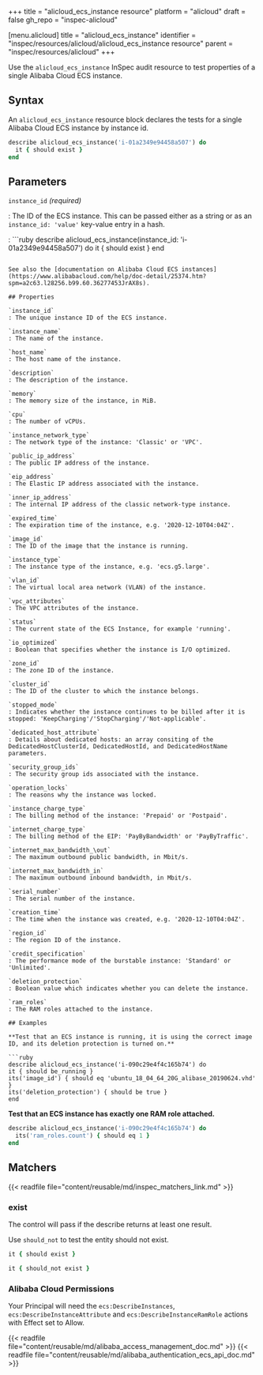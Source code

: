 +++
title = "alicloud_ecs_instance resource"
platform = "alicloud"
draft = false
gh_repo = "inspec-alicloud"

[menu.alicloud]
title = "alicloud_ecs_instance"
identifier = "inspec/resources/alicloud/alicloud_ecs_instance resource"
parent = "inspec/resources/alicloud"
+++

Use the `alicloud_ecs_instance` InSpec audit resource to test properties of a single Alibaba Cloud ECS instance.

## Syntax

An `alicloud_ecs_instance` resource block declares the tests for a single Alibaba Cloud ECS instance by instance id.

```ruby
describe alicloud_ecs_instance('i-01a2349e94458a507') do
  it { should exist }
end
```

## Parameters

`instance_id` _(required)_

: The ID of the ECS instance. This can be passed either as a string or as an `instance_id: 'value'` key-value entry in a hash.

: ```ruby
  describe alicloud_ecs_instance(instance_id: 'i-01a2349e94458a507') do
    it { should exist }
  end
  ```

See also the [documentation on Alibaba Cloud ECS instances](https://www.alibabacloud.com/help/doc-detail/25374.htm?spm=a2c63.l28256.b99.60.36277453JrAX8s).

## Properties

`instance_id`
: The unique instance ID of the ECS instance.

`instance_name`
: The name of the instance.

`host_name`
: The host name of the instance.

`description`
: The description of the instance.

`memory`
: The memory size of the instance, in MiB.

`cpu`
: The number of vCPUs.

`instance_network_type`
: The network type of the instance: 'Classic' or 'VPC'.

`public_ip_address`
: The public IP address of the instance.

`eip_address`
: The Elastic IP address associated with the instance.

`inner_ip_address`
: The internal IP address of the classic network-type instance.

`expired_time`
: The expiration time of the instance, e.g. '2020-12-10T04:04Z'.

`image_id`
: The ID of the image that the instance is running.

`instance_type`
: The instance type of the instance, e.g. 'ecs.g5.large'.

`vlan_id`
: The virtual local area network (VLAN) of the instance.

`vpc_attributes`
: The VPC attributes of the instance.

`status`
: The current state of the ECS Instance, for example 'running'.

`io_optimized`
: Boolean that specifies whether the instance is I/O optimized.

`zone_id`
: The zone ID of the instance.

`cluster_id`
: The ID of the cluster to which the instance belongs.

`stopped_mode`
: Indicates whether the instance continues to be billed after it is stopped: 'KeepCharging'/'StopCharging'/'Not-applicable'.

`dedicated_host_attribute`
: Details about dedicated hosts: an array consiting of the DedicatedHostClusterId, DedicatedHostId, and DedicatedHostName parameters.

`security_group_ids`
: The security group ids associated with the instance.

`operation_locks`
: The reasons why the instance was locked.

`instance_charge_type`
: The billing method of the instance: 'Prepaid' or 'Postpaid'.

`internet_charge_type`
: The billing method of the EIP: 'PayByBandwidth' or 'PayByTraffic'.

`internet_max_bandwidth_\out`
: The maximum outbound public bandwidth, in Mbit/s.

`internet_max_bandwidth_in`
: The maximum outbound inbound bandwidth, in Mbit/s.

`serial_number`
: The serial number of the instance.

`creation_time`
: The time when the instance was created, e.g. '2020-12-10T04:04Z'.

`region_id`
: The region ID of the instance.

`credit_specification`
: The performance mode of the burstable instance: 'Standard' or 'Unlimited'.

`deletion_protection`
: Boolean value which indicates whether you can delete the instance.

`ram_roles`
: The RAM roles attached to the instance.

## Examples

**Test that an ECS instance is running, it is using the correct image ID, and its deletion protection is turned on.**

```ruby
describe alicloud_ecs_instance('i-090c29e4f4c165b74') do
  it { should be_running }
  its('image_id') { should eq 'ubuntu_18_04_64_20G_alibase_20190624.vhd' }
  its('deletion_protection') { should be true }
end
```

**Test that an ECS instance has exactly one RAM role attached.**

```ruby
describe alicloud_ecs_instance('i-090c29e4f4c165b74') do
  its('ram_roles.count') { should eq 1 }
end
```

## Matchers

{{< readfile file="content/reusable/md/inspec_matchers_link.md" >}}

### exist

The control will pass if the describe returns at least one result.

Use `should_not` to test the entity should not exist.

```ruby
it { should exist }
```

```ruby
it { should_not exist }
```

### Alibaba Cloud Permissions

Your Principal will need the `ecs:DescribeInstances`, `ecs:DescribeInstanceAttribute` and `ecs:DescribeInstanceRamRole` actions with Effect set to Allow.

{{< readfile file="content/reusable/md/alibaba_access_management_doc.md" >}}
{{< readfile file="content/reusable/md/alibaba_authentication_ecs_api_doc.md" >}}
